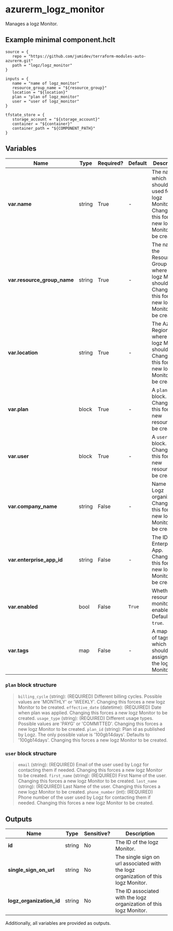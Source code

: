 # azurerm_logz_monitor

Manages a logz Monitor.

## Example minimal component.hclt

```hcl
source = {
   repo = "https://github.com/jumidev/terraform-modules-auto-azurerm.git" 
   path = "logz/logz_monitor" 
}

inputs = {
   name = "name of logz_monitor" 
   resource_group_name = "${resource_group}" 
   location = "${location}" 
   plan = "plan of logz_monitor" 
   user = "user of logz_monitor" 
}

tfstate_store = {
   storage_account = "${storage_account}" 
   container = "${container}" 
   container_path = "${COMPONENT_PATH}" 
}

```

## Variables

| Name | Type | Required? |  Default  |  Description |
| ---- | ---- | --------- |  ----------- | ----------- |
| **var.name** | string | True | -  |  The name which should be used for this logz Monitor. Changing this forces a new logz Monitor to be created. | 
| **var.resource_group_name** | string | True | -  |  The name of the Resource Group where the logz Monitor should exist. Changing this forces a new logz Monitor to be created. | 
| **var.location** | string | True | -  |  The Azure Region where the logz Monitor should exist. Changing this forces a new logz Monitor to be created. | 
| **var.plan** | block | True | -  |  A `plan` block. Changing this forces a new resource to be created. | 
| **var.user** | block | True | -  |  A `user` block. Changing this forces a new resource to be created. | 
| **var.company_name** | string | False | -  |  Name of the Logz organization. Changing this forces a new logz Monitor to be created. | 
| **var.enterprise_app_id** | string | False | -  |  The ID of the Enterprise App. Changing this forces a new logz Monitor to be created. | 
| **var.enabled** | bool | False | `True`  |  Whether the resource monitoring is enabled? Defaults to `true`. | 
| **var.tags** | map | False | -  |  A mapping of tags which should be assigned to the logz Monitor. | 

### `plan` block structure

> `billing_cycle` (string): (REQUIRED) Different billing cycles. Possible values are 'MONTHLY' or 'WEEKLY'. Changing this forces a new logz Monitor to be created.
> `effective_date` (datetime): (REQUIRED) Date when plan was applied. Changing this forces a new logz Monitor to be created.
> `usage_type` (string): (REQUIRED) Different usage types. Possible values are 'PAYG' or 'COMMITTED'. Changing this forces a new logz Monitor to be created.
> `plan_id` (string): Plan id as published by Logz. The only possible value is '100gb14days'. Defaults to '100gb14days'. Changing this forces a new logz Monitor to be created.

### `user` block structure

> `email` (string): (REQUIRED) Email of the user used by Logz for contacting them if needed. Changing this forces a new logz Monitor to be created.
> `first_name` (string): (REQUIRED) First Name of the user. Changing this forces a new logz Monitor to be created.
> `last_name` (string): (REQUIRED) Last Name of the user. Changing this forces a new logz Monitor to be created.
> `phone_number` (int): (REQUIRED) Phone number of the user used by Logz for contacting them if needed. Changing this forces a new logz Monitor to be created.



## Outputs

| Name | Type | Sensitive? | Description |
| ---- | ---- | --------- | --------- |
| **id** | string | No  | The ID of the logz Monitor. | 
| **single_sign_on_url** | string | No  | The single sign on url associated with the logz organization of this logz Monitor. | 
| **logz_organization_id** | string | No  | The ID associated with the logz organization of this logz Monitor. | 

Additionally, all variables are provided as outputs.
